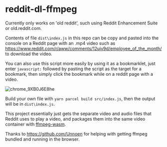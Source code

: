 # reddit-dl-ffmpeg

Currently only works on 'old reddit', such using Reddit Enhancement Suite or old.reddit.com.

Contents of file `dist\index.js` in this repo can be copy and pasted into the console on a Reddit page with an .mp4 video such as https://www.reddit.com/r/aww/comments/12ujv9d/employee_of_the_month/ to download the video.

You can also use this script more easily by using it as a bookmarklet, just enter `javascript:` followed by pasting the script as the target for a bookmark, then simply click the bookmark while on a reddit page with a video.

![chrome_9XB0J6E8he](https://user-images.githubusercontent.com/102277225/233794262-1da64589-5480-4438-9590-874bb12805ce.png)


Build your own file with `yarn parcel build src/index.js`, then the output will be in `dist\index.js`.

This project essentially just gets the separate video and audio files that Reddit uses to play a video, and packages them into the same video container with [ffmpeg-wasm](https://github.com/ffmpegwasm/ffmpeg.wasm).

Thanks to https://github.com/Unnoen for helping with getting ffmpeg bundled and running in the browser.
